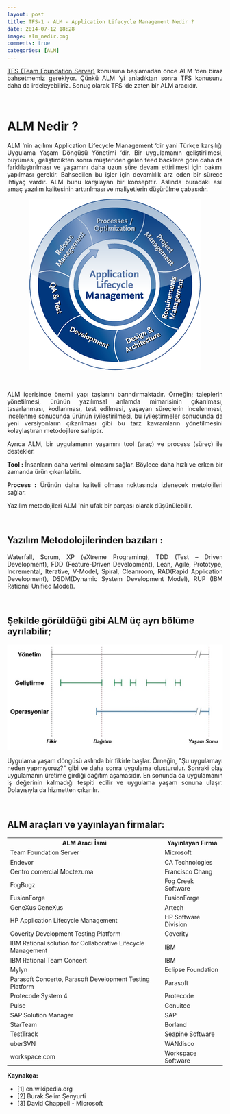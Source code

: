 ```yaml
---
layout: post
title: TFS-1 - ALM - Application Lifecycle Management Nedir ?
date: 2014-07-12 18:28
image: alm_nedir.png
comments: true
categories: [ALM]
---
```


<p style="text-align:justify;"><a href="/tfs-2-team-foundation-server-nedir-ne-ise-yarar/">TFS (Team Foundation Server)</a> konusuna başlamadan önce ALM ‘den biraz bahsetmemiz gerekiyor. Çünkü ALM ‘yi anladıktan sonra TFS konusunu daha da irdeleyebiliriz. Sonuç olarak TFS ‘de zaten bir ALM aracıdır.</p>
<br>


<h1>ALM Nedir ?</h1>
<p style="text-align:justify;">ALM ‘nin açılımı Application Lifecycle Management ‘dir yani Türkçe karşılığı Uygulama Yaşam Döngüsü Yönetimi ‘dir. Bir uygulamanın geliştirilmesi, büyümesi, geliştirdikten sonra müşteriden gelen feed backlere göre daha da farklılaştırılması ve yaşamını daha uzun süre devam ettirilmesi için bakımı yapılması gerekir. Bahsedilen bu işler için devamlılık arz eden bir sürece ihtiyaç vardır. ALM bunu karşılayan bir konsepttir. Aslında buradaki asıl amaç yazılım kalitesinin arttırılması ve maliyetlerin düşürülme çabasıdır.</p>

<p style="text-align:center;">
    <img src="/images/almnedir2.png"/>
</p>

<br>
<p style="text-align:justify;"> ALM içerisinde önemli yapı taşlarını barındırmaktadır. Örneğin; taleplerin yönetilmesi, ürünün yazılımsal anlamda mimarisinin çıkarılması, tasarlanması, kodlanması, test edilmesi, yaşayan süreçlerin incelenmesi, incelenme sonucunda ürünün iyileştirilmesi, bu iyileştirmeler sonucunda da yeni versiyonların çıkarılması gibi bu tarz kavramların yönetilmesini kolaylaştıran metodojilere sahiptir.</p>

<p style="text-align:justify;"> Ayrıca ALM, bir uygulamanın yaşamını tool (araç) ve process (süreç) ile destekler.</p>

<p style="text-align:justify;"><strong> Tool :</strong> İnsanların daha verimli olmasını sağlar. Böylece daha hızlı ve erken bir zamanda ürün çıkarılabilir.</p>

<p style="text-align:justify;"><strong> Process :</strong> Ürünün daha kaliteli olması noktasında izlenecek metolojileri sağlar.</p>

<p style="text-align:justify;">Yazılım metodojileri ALM 'nin ufak bir parçası olarak düşünülebilir.</p>
<br>

<h2>Yazılım Metodolojilerinden bazıları :</h2>

<p style="text-align:justify;">Waterfall, Scrum, XP (eXtreme Programing), TDD (Test – Driven Development), FDD (Feature-Driven Development), Lean, Agile, Prototype, Incremental, Iterative, V-Model, Spiral, Cleanroom, RAD(Rapid Application Development), DSDM(Dynamic System Development Model), RUP (IBM Rational Unified Model).</p>

<br>
<h2>Şekilde görüldüğü gibi ALM üç ayrı bölüme ayrılabilir;</h2>

<p style="text-align:center;">
    <img src="/images/alm_alanlari.jpg"/>
</p>

<p style="text-align:justify;">Uygulama yaşam döngüsü aslında bir fikirle başlar. Örneğin, "Şu uygulamayı neden yapmıyoruz?" gibi ve daha sonra uygulama oluşturulur. Sonraki olay uygulamanın üretime girdiği dağıtım aşamasıdır. En sonunda da uygulamanın iş değerinin kalmadığı tespiti edilir ve uygulama yaşam sonuna ulaşır. Dolayısıyla da hizmetten çıkarılır.</p>
<br>

<h2>ALM araçları ve yayınlayan firmalar:</h2>

<p style="text-align:center;">
    <table id="table-omer">
    <tr>
        <th>ALM Aracı İsmi</th>
        <th>Yayınlayan Firma</th>
    </tr>
    <tr>
        <td>Team Foundation Server</td>
        <td>Microsoft</td>
    </tr>
    <tr>
        <td>Endevor</td>
        <td>CA Technologies</td>
    </tr>
    <tr>
        <td>Centro comercial Moctezuma</td>
        <td>Francisco Chang</td>
    </tr>
    <tr>
        <td>FogBugz</td>
        <td>Fog Creek Software</td>
    </tr>
    <tr>
        <td>FusionForge</td>
        <td>FusionForge</td>
    </tr>
    <tr>
        <td>GeneXus	GeneXus</td>
        <td>Artech</td>
    </tr>
    <tr>
        <td>HP Application Lifecycle Management</td>
        <td>HP Software Division</td>
    </tr>
    <tr>
        <td>Coverity Development Testing Platform</td>
        <td>Coverity</td>
    </tr>
    <tr>
        <td>IBM Rational solution for Collaborative Lifecycle Management</td>
        <td>IBM</td>
    </tr>
    <tr>
        <td>IBM Rational Team Concert</td>
        <td>IBM</td>
    </tr>
    <tr>
        <td>Mylyn</td>
        <td>Eclipse Foundation</td>
    </tr>
    <tr>
        <td>Parasoft Concerto, Parasoft Development Testing Platform</td>
        <td>Parasoft</td>
    </tr>
    <tr>
        <td>Protecode System 4</td>
        <td>Protecode</td>
    </tr>
    <tr>
        <td>Pulse</td>
        <td>Genuitec</td>
    </tr>
    <tr>
        <td>SAP Solution Manager</td>
        <td>SAP</td>
    </tr>
    <tr>
        <td>StarTeam</td>
        <td>Borland</td>
    </tr>
    <tr>
        <td>TestTrack</td>
        <td>Seapine Software</td>
    </tr>
    <tr>
        <td>uberSVN</td>
        <td>WANdisco</td>
    </tr>
    <tr>
        <td>workspace.com</td>
        <td>Workspace Software</td>
    </tr>
    </table>
</p>

<strong>Kaynakça:</strong>
<ul>
 	<li>[1] en.wikipedia.org</li>
 	<li>[2] Burak Selim Şenyurti</li> 	
    <li>[3] David Chappell - Microsoft</li> 	
</ul>

